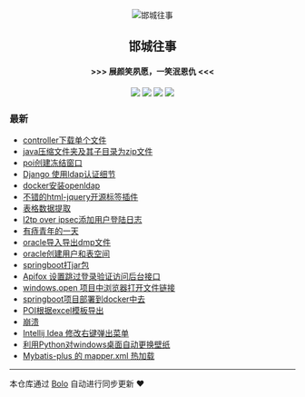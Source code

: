 <p align="center"><img alt="邯城往事" src="https://img.hacpai.com/file/2019/11/guohui-e67e7b3b.png"></p><h2 align="center">
邯城往事
</h2>

<h4 align="center">               >>>  展颜笑夙愿，一笑泯恩仇 <<<</h4>
<p align="center"><a title="邯城往事" target="_blank" href="https://github.com/cuijianzhe/bolo-blog"><img src="https://img.shields.io/github/last-commit/cuijianzhe/bolo-blog.svg?style=flat-square&color=FF9900"></a>
<a title="GitHub repo size in bytes" target="_blank" href="https://github.com/cuijianzhe/bolo-blog"><img src="https://img.shields.io/github/repo-size/cuijianzhe/bolo-blog.svg?style=flat-square"></a>
<a title="Bolo Version" target="_blank" href="https://github.com/adlered/bolo-solo"><img src="https://img.shields.io/badge/bolo-v2.2 稳定版-f1e05a.svg?style=flat-square&color=blueviolet"></a>
<a title="Hits" target="_blank" href="https://github.com/88250/hits"><img src="https://hits.b3log.org/cuijianzhe/bolo-blog.svg"></a></p>

### 最新

* [controller下载单个文件](https://117.50.64.121/articles/2020/12/31/1609408102061.html)
* [java压缩文件夹及其子目录为zip文件](https://117.50.64.121/articles/2020/12/31/1609407912804.html)
* [poi创建冻结窗口](https://117.50.64.121/articles/2020/12/31/1609377331431.html)
* [Django 使用ldap认证细节](https://117.50.64.121/articles/2020/12/26/1608967701991.html)
* [docker安装openldap](https://117.50.64.121/articles/2020/12/26/1608954747714.html)
* [不错的html-jquery开源标签插件](https://117.50.64.121/articles/2020/12/16/1608106179503.html)
* [表格数据提取](https://117.50.64.121/articles/2020/12/15/1608011698349.html)
* [l2tp over ipsec添加用户登陆日志](https://117.50.64.121/articles/2020/12/08/1607423229345.html)
* [有痔青年的一天](https://117.50.64.121/articles/2020/12/07/1607324800586.html)
* [oracle导入导出dmp文件](https://117.50.64.121/articles/2020/12/02/1606897629822.html)
* [oracle创建用户和表空间](https://117.50.64.121/articles/2020/12/02/1606896650958.html)
* [springboot打jar包](https://117.50.64.121/articles/2020/12/02/1606892844720.html)
* [Apifox 设置跳过登录验证访问后台接口](https://117.50.64.121/articles/2020/11/11/1605079742459.html)
* [windows.open 项目中浏览器打开文件链接](https://117.50.64.121/articles/2020/11/11/1605065502617.html)
* [springboot项目部署到docker中去](https://117.50.64.121/articles/2020/11/02/1604320148485.html)
* [POI根据excel模板导出](https://117.50.64.121/articles/2020/10/31/1604118607712.html)
* [崩溃](https://117.50.64.121/articles/2020/10/31/1604112300675.html)
* [Intellij Idea 修改右键弹出菜单](https://117.50.64.121/articles/2020/10/30/1604038517882.html)
* [利用Python对windows桌面自动更换壁纸](https://117.50.64.121/articles/2020/10/29/1603943310078.html)
* [Mybatis-plus 的 mapper.xml 热加载](https://117.50.64.121/articles/2020/10/23/1603449220417.html)



---

本仓库通过 [Bolo](https://github.com/adlered/bolo-solo) 自动进行同步更新 ❤️ 
